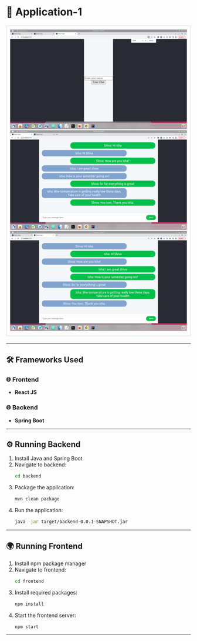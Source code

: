 # 🚀 Application-1

<div align="center" style="border: 1px solid #ddd; padding: 10px; margin: 20px 0;">
    <img src="./entryPoint.png">
    <img src="./shivaChat.png">
    <img src="./ishaChat.png">
</div>

---

## 🛠️ Frameworks Used

### 🌐 Frontend
- **React JS**

### 🌐 Backend
- **Spring Boot**

---

## ⚙️ Running Backend

1. Install Java and Spring Boot
2. Navigate to backend:
    ```bash
    cd backend
    ```
3. Package the application:
    ```bash
    mvn clean package
    ```
4. Run the application:
    ```bash
    java -jar target/backend-0.0.1-SNAPSHOT.jar
    ```

---

## 🌍 Running Frontend

1. Install npm package manager
2. Navigate to frontend:
    ```bash
    cd frontend
    ```
3. Install required packages:
    ```bash
    npm install
    ```
4. Start the frontend server:
    ```bash
    npm start
    ```

---


